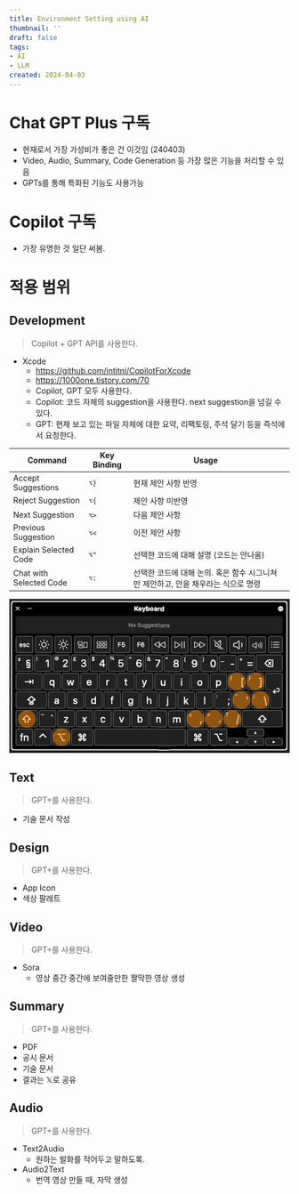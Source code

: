 ```yaml
---
title: Environment Setting using AI
thumbnail: ''
draft: false
tags:
- AI
- LLM
created: 2024-04-03
---
```


# Chat GPT Plus 구독

* 현재로서 가장 가성비가 좋은 건 이것임 (240403)
* Video, Audio, Summary, Code Generation 등 가장 많은 기능을 처리할 수 있음
* GPTs를 통해 특화된 기능도 사용가능

# Copilot 구독

* 가장 유명한 것 일단 써봄.

# 적용 범위

## Development

 > 
 > Copilot + GPT API를 사용한다.

* Xcode
  * https://github.com/intitni/CopilotForXcode
  * https://1000one.tistory.com/70
  * Copilot, GPT 모두 사용한다.
  * Copilot: 코드 자체의 suggestion을 사용한다. next suggestion을 넘길 수 있다.
  * GPT: 현재 보고 있는 파일 자체에 대한 요약, 리팩토링, 주석 달기 등을 즉석에서 요청한다.

|Command|Key Binding|Usage||
|-------|-----------|-----|--|
|Accept Suggestions|`⌥}`|현재 제안 사항 반영||
|Reject Suggestion|`⌥{`|제안 사항 미반영||
|Next Suggestion|`⌥>`|다음 제안 사항||
|Previous Suggestion|`⌥<`|이전 제안 사항||
|Explain Selected Code|`⌥"`|선택한 코드에 대해 설명 (코드는 안나옴)||
|Chat with Selected Code|`⌥:`|선택한 코드에 대해 논의. 혹은 함수 시그니쳐만 제안하고, 안을 채우라는 식으로 명령||

![Pasted image 20240403155643.png](Assets/Pasted%20image%2020240403155643.png)

## Text

 > 
 > GPT+를 사용한다.

* 기술 문서 작성

## Design

 > 
 > GPT+를 사용한다.

* App Icon
* 색상 팔레트

## Video

 > 
 > GPT+를 사용한다.

* Sora
  * 영상 중간 중간에 보여줄만한 짤막한 영상 생성

## Summary

 > 
 > GPT+를 사용한다.

* PDF
* 공시 문서
* 기술 문서
* 결과는 𝕏로 공유

## Audio

 > 
 > GPT+를 사용한다.

* Text2Audio
  * 원하는 발화를 적어두고 말하도록.
* Audio2Text
  * 번역 영상 만들 때, 자막 생성
